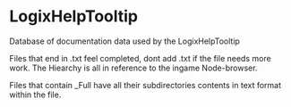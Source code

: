# LogixHelpTooltip
Database of documentation data used by the LogixHelpTooltip

Files that end in .txt feel completed, dont add .txt if the file needs more work.
The Hiearchy is all in reference to the ingame Node-browser.

Files that contain _Full have all their subdirectories contents in text format within the file.

